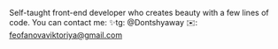 Self-taught front-end developer who creates beauty with a few lines of code.
You can contact me:
✨tg: @Dontshyaway
✉️: feofanovaviktoriya@gmail.com
<!---
ViF-22/ViF-22 is a ✨ special ✨ repository because its `README.md` (this file) appears on your GitHub profile.
You can click the Preview link to take a look at your changes.
--->
